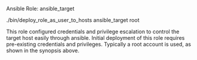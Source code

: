 Ansible Role:  ansible\_target

  ./bin/deploy\_role\_as\_user\_to\_hosts ansible\_target root <hostname>

This role configured credentials and privilege escalation to control the target
host easily through ansible.  Initial deployment of this role requires
pre-existing credentials and privileges.  Typically a root account is used, as
shown in the synopsis above.
